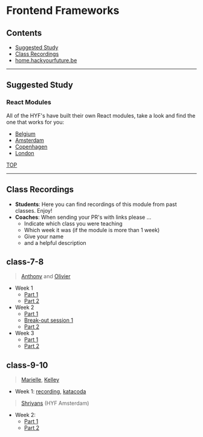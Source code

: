 # Frontend Frameworks

## Contents

- [Suggested Study](#suggested-study)
- [Class Recordings](#class-recordings)
- [home.hackyourfuture.be](https://home.hackyourfuture.be/)

---
## Suggested Study

### React Modules

All of the HYF's have built their own React modules, take a look and find the one that works for you:

- [Belgium](https://github.com/HackYourFutureBelgium/react)
- [Amsterdam](https://github.com/HackYourFuture/React)
- [Copenhagen](https://github.com/HackYourFuture-CPH/React)
- [London](https://syllabus.codeyourfuture.io/react/index/)


[TOP](#frontend-frameworks)

---

## Class Recordings

- **Students**: Here you can find recordings of this module from past classes. Enjoy!
- **Coaches**: When sending your PR's with links please ...
  - Indicate which class you were teaching
  - Which week it was (if the module is more than 1 week)
  - Give your name
  - and a helpful description

## class-7-8

> [Anthony](https://github.com/Toinne) and [Olivier](https://github.com/xurei)

- Week 1
  - [Part 1](https://vimeo.com/429603081)
  - [Part 2](https://vimeo.com/429603310)
- Week 2
  - [Part 1](https://vimeo.com/431190348)
  - [Break-out session 1](https://vimeo.com/431187975/c2bf7158dc)
  - [Part 2](https://vimeo.com/431206655)
- Week 3
  - [Part 1](https://vimeo.com/433319666)
  - [Part 2](https://vimeo.com/433339011)
  
## class-9-10

> [Marielle](http://widged.com/portfolio/), [Kelley](https://klve.nl/)

- Week 1: [recording](https://vimeo.com/485106233), [katacoda](https://www.katacoda.com/widged/courses/hackyourfuture-react)

> [Shriyans](https://github.com/shrynx) (HYF Amsterdam)

- Week 2:
  - [Part 1](https://vimeo.com/488111553)
  - [Part 2](https://vimeo.com/488114632)

